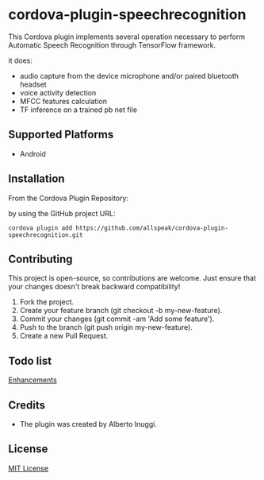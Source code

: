 # cordova-plugin-speechrecognition

This Cordova plugin implements several operation necessary to perform Automatic Speech Recognition through TensorFlow framework.

it does:

- audio capture from the device microphone and/or paired bluetooth headset
- voice activity detection
- MFCC features calculation
- TF inference on a trained pb net file

## Supported Platforms
* Android

## Installation
From the Cordova Plugin Repository:

by using the GitHub project URL:
```
cordova plugin add https://github.com/allspeak/cordova-plugin-speechrecognition.git
```

## Contributing
This project is open-source, so contributions are welcome. Just ensure that your changes doesn't break backward compatibility!

1. Fork the project.
2. Create your feature branch (git checkout -b my-new-feature).
3. Commit your changes (git commit -am 'Add some feature').
4. Push to the branch (git push origin my-new-feature).
5. Create a new Pull Request.

## Todo list
[Enhancements](https://github.com/allspeak/cordova-plugin-speechrecognition/labels/enhancement)

## Credits
* The plugin was created by Alberto Inuggi.

## License
[MIT License](https://github.com/allspeak/cordova-plugin-speechrecognition/blob/master/LICENSE)
